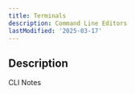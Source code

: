 ```yaml
---
title: Terminals
description: Command Line Editors
lastModified: '2025-03-17'
---
```


## Description

CLI Notes
